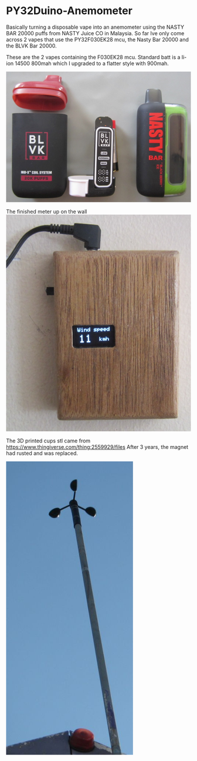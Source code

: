 # PY32Duino-Anemometer

Basically turning a disposable vape into an anemometer using the NASTY BAR 20000 puffs from NASTY Juice CO in Malaysia.
So far Ive only come across 2 vapes that use the PY32F030EK28 mcu, the Nasty Bar 20000 and the BLVK Bar 20000.

These are the 2 vapes containing the F030EK28 mcu.
Standard batt is a li-ion 14500 800mah which I upgraded to a flatter style with 900mah.

<img src="Images/side by side.JPG">

The finished meter up on the wall
<img src="Images/on the wall.JPG">


The 3D printed cups stl came from https://www.thingiverse.com/thing:2559929/files
After 3 years, the magnet had rusted and was replaced.

<img src="Images/cups.jpg">

